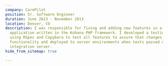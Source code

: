 ```yaml
---
company: CarePilot
position: Sr. Software Engineer
duration: June 2013 - November 2013
location: Denver, CO
description: I was responsible for fixing and adding new features in a legacy web
  application written in the Kohana PHP framework. I developed a testing framework
  using RSpec and Capybara to test all features to assure that changes did not break
  functionality and deployed to server environments when tests passed on a continuous
  integration server.
hide_from_sitemap: true

---
```

